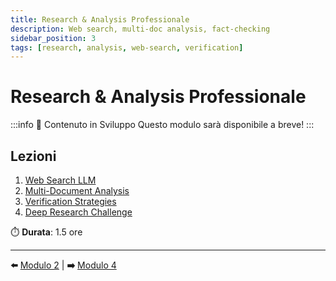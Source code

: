 ```yaml
---
title: Research & Analysis Professionale
description: Web search, multi-doc analysis, fact-checking
sidebar_position: 3
tags: [research, analysis, web-search, verification]
---
```


# Research & Analysis Professionale

:::info 🚧 Contenuto in Sviluppo
Questo modulo sarà disponibile a breve!
:::

## Lezioni

1. [Web Search LLM](web-search-llm)
2. [Multi-Document Analysis](multi-document-analysis)
3. [Verification Strategies](verification-strategies)
4. [Deep Research Challenge](deep-research-challenge)

⏱️ **Durata**: 1.5 ore

---

**⬅️** [Modulo 2](../content-generation) | **➡️** [Modulo 4](../integration-automation)

